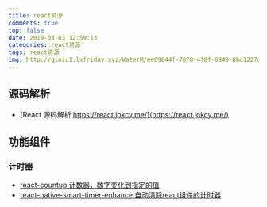 ```yaml
---
title: react资源
comments: true
top: false
date: 2019-03-03 12:59:13
categories: react资源
tags: react资源
img: http://qiniu1.lxfriday.xyz/WaterM/ee69844f-7878-4f8f-8949-8bd1227d724b_react_logo_1.png
---
```


## 源码解析
- [React 源码解析  https://react.jokcy.me/](https://react.jokcy.me/)

## 功能组件
### 计时器
- [react-countup 计数器，数字变化到指定的值](https://github.com/glennreyes/react-countup)
- [react-native-smart-timer-enhance 自动清除react组件的计时器](https://github.com/react-native-component/react-native-smart-timer-enhance)
